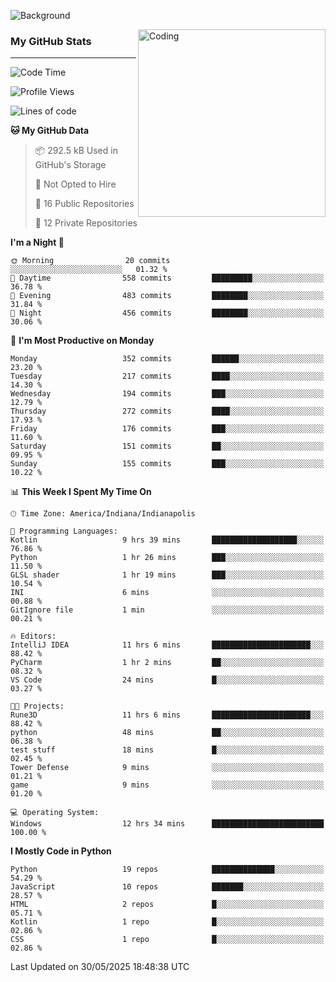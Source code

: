 ![Background](https://github.com/Nguyen-Noah/Nguyen-Noah/assets/112649680/f5d2296f-0508-400c-abcf-47c085708a2a)

<img align="right" alt="Coding" width="300" src="https://cdn.dribbble.com/users/1277312/screenshots/14733298/media/39b1045e593737587dd60e42c8422d1f.gif" >

### My GitHub Stats
---
<!--START_SECTION:waka-->
![Code Time](http://img.shields.io/badge/Code%20Time-653%20hrs%2021%20mins-blue)

![Profile Views](http://img.shields.io/badge/Profile%20Views-0-blue)

![Lines of code](https://img.shields.io/badge/From%20Hello%20World%20I%27ve%20Written-14.7%20million%20lines%20of%20code-blue)

**🐱 My GitHub Data** 

> 📦 292.5 kB Used in GitHub's Storage 
 > 
> 🚫 Not Opted to Hire
 > 
> 📜 16 Public Repositories 
 > 
> 🔑 12 Private Repositories 
 > 
**I'm a Night 🦉** 

```text
🌞 Morning                20 commits          ░░░░░░░░░░░░░░░░░░░░░░░░░   01.32 % 
🌆 Daytime                558 commits         █████████░░░░░░░░░░░░░░░░   36.78 % 
🌃 Evening                483 commits         ████████░░░░░░░░░░░░░░░░░   31.84 % 
🌙 Night                  456 commits         ████████░░░░░░░░░░░░░░░░░   30.06 % 
```
📅 **I'm Most Productive on Monday** 

```text
Monday                   352 commits         ██████░░░░░░░░░░░░░░░░░░░   23.20 % 
Tuesday                  217 commits         ████░░░░░░░░░░░░░░░░░░░░░   14.30 % 
Wednesday                194 commits         ███░░░░░░░░░░░░░░░░░░░░░░   12.79 % 
Thursday                 272 commits         ████░░░░░░░░░░░░░░░░░░░░░   17.93 % 
Friday                   176 commits         ███░░░░░░░░░░░░░░░░░░░░░░   11.60 % 
Saturday                 151 commits         ██░░░░░░░░░░░░░░░░░░░░░░░   09.95 % 
Sunday                   155 commits         ███░░░░░░░░░░░░░░░░░░░░░░   10.22 % 
```


📊 **This Week I Spent My Time On** 

```text
🕑︎ Time Zone: America/Indiana/Indianapolis

💬 Programming Languages: 
Kotlin                   9 hrs 39 mins       ███████████████████░░░░░░   76.86 % 
Python                   1 hr 26 mins        ███░░░░░░░░░░░░░░░░░░░░░░   11.50 % 
GLSL shader              1 hr 19 mins        ███░░░░░░░░░░░░░░░░░░░░░░   10.54 % 
INI                      6 mins              ░░░░░░░░░░░░░░░░░░░░░░░░░   00.88 % 
GitIgnore file           1 min               ░░░░░░░░░░░░░░░░░░░░░░░░░   00.21 % 

🔥 Editors: 
IntelliJ IDEA            11 hrs 6 mins       ██████████████████████░░░   88.42 % 
PyCharm                  1 hr 2 mins         ██░░░░░░░░░░░░░░░░░░░░░░░   08.32 % 
VS Code                  24 mins             █░░░░░░░░░░░░░░░░░░░░░░░░   03.27 % 

🐱‍💻 Projects: 
Rune3D                   11 hrs 6 mins       ██████████████████████░░░   88.42 % 
python                   48 mins             ██░░░░░░░░░░░░░░░░░░░░░░░   06.38 % 
test stuff               18 mins             █░░░░░░░░░░░░░░░░░░░░░░░░   02.45 % 
Tower Defense            9 mins              ░░░░░░░░░░░░░░░░░░░░░░░░░   01.21 % 
game                     9 mins              ░░░░░░░░░░░░░░░░░░░░░░░░░   01.20 % 

💻 Operating System: 
Windows                  12 hrs 34 mins      █████████████████████████   100.00 % 
```

**I Mostly Code in Python** 

```text
Python                   19 repos            ██████████████░░░░░░░░░░░   54.29 % 
JavaScript               10 repos            ███████░░░░░░░░░░░░░░░░░░   28.57 % 
HTML                     2 repos             █░░░░░░░░░░░░░░░░░░░░░░░░   05.71 % 
Kotlin                   1 repo              █░░░░░░░░░░░░░░░░░░░░░░░░   02.86 % 
CSS                      1 repo              █░░░░░░░░░░░░░░░░░░░░░░░░   02.86 % 
```




 Last Updated on 30/05/2025 18:48:38 UTC
<!--END_SECTION:waka-->

<!--
**Nguyen-Noah/Nguyen-Noah** is a ✨ _special_ ✨ repository because its `README.md` (this file) appears on your GitHub profile.

Here are some ideas to get you started:

- 🔭 I’m currently working on ...
- 🌱 I’m currently learning ...
- 👯 I’m looking to collaborate on ...
- 🤔 I’m looking for help with ...
- 💬 Ask me about ...
- 📫 How to reach me: ...
- 😄 Pronouns: ...
- ⚡ Fun fact: ...
-->
